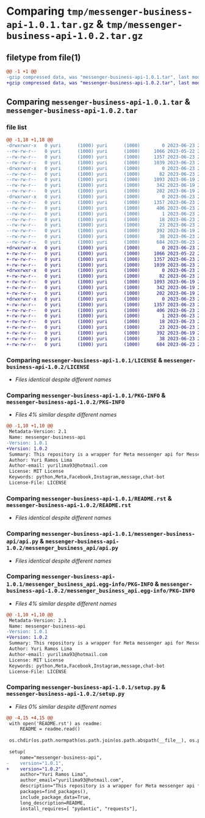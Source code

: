 # Comparing `tmp/messenger-business-api-1.0.1.tar.gz` & `tmp/messenger-business-api-1.0.2.tar.gz`

## filetype from file(1)

```diff
@@ -1 +1 @@
-gzip compressed data, was "messenger-business-api-1.0.1.tar", last modified: Fri Jun 23 22:12:26 2023, max compression
+gzip compressed data, was "messenger-business-api-1.0.2.tar", last modified: Fri Jun 23 22:24:08 2023, max compression
```

## Comparing `messenger-business-api-1.0.1.tar` & `messenger-business-api-1.0.2.tar`

### file list

```diff
@@ -1,18 +1,18 @@
-drwxrwxr-x   0 yuri      (1000) yuri      (1000)        0 2023-06-23 22:12:26.964405 messenger-business-api-1.0.1/
--rw-rw-r--   0 yuri      (1000) yuri      (1000)     1066 2023-05-22 21:38:39.000000 messenger-business-api-1.0.1/LICENSE
--rw-rw-r--   0 yuri      (1000) yuri      (1000)     1357 2023-06-23 22:12:26.964405 messenger-business-api-1.0.1/PKG-INFO
--rw-rw-r--   0 yuri      (1000) yuri      (1000)     1039 2023-06-23 22:11:44.000000 messenger-business-api-1.0.1/README.rst
-drwxrwxr-x   0 yuri      (1000) yuri      (1000)        0 2023-06-23 22:12:26.960405 messenger-business-api-1.0.1/messenger-business-api/
--rw-rw-r--   0 yuri      (1000) yuri      (1000)       82 2023-06-23 22:08:52.000000 messenger-business-api-1.0.1/messenger-business-api/__init__.py
--rw-rw-r--   0 yuri      (1000) yuri      (1000)     1093 2023-06-19 22:33:14.000000 messenger-business-api-1.0.1/messenger-business-api/api.py
--rw-rw-r--   0 yuri      (1000) yuri      (1000)      342 2023-06-19 22:14:04.000000 messenger-business-api-1.0.1/messenger-business-api/execeptions.py
--rw-rw-r--   0 yuri      (1000) yuri      (1000)      202 2023-06-19 22:14:04.000000 messenger-business-api-1.0.1/messenger-business-api/types.py
-drwxrwxr-x   0 yuri      (1000) yuri      (1000)        0 2023-06-23 22:12:26.964405 messenger-business-api-1.0.1/messenger_business_api.egg-info/
--rw-rw-r--   0 yuri      (1000) yuri      (1000)     1357 2023-06-23 22:12:26.000000 messenger-business-api-1.0.1/messenger_business_api.egg-info/PKG-INFO
--rw-rw-r--   0 yuri      (1000) yuri      (1000)      406 2023-06-23 22:12:26.000000 messenger-business-api-1.0.1/messenger_business_api.egg-info/SOURCES.txt
--rw-rw-r--   0 yuri      (1000) yuri      (1000)        1 2023-06-23 22:12:26.000000 messenger-business-api-1.0.1/messenger_business_api.egg-info/dependency_links.txt
--rw-rw-r--   0 yuri      (1000) yuri      (1000)       18 2023-06-23 22:12:26.000000 messenger-business-api-1.0.1/messenger_business_api.egg-info/requires.txt
--rw-rw-r--   0 yuri      (1000) yuri      (1000)       23 2023-06-23 22:12:26.000000 messenger-business-api-1.0.1/messenger_business_api.egg-info/top_level.txt
--rw-rw-r--   0 yuri      (1000) yuri      (1000)      392 2023-06-19 22:14:04.000000 messenger-business-api-1.0.1/pyproject.toml
--rw-rw-r--   0 yuri      (1000) yuri      (1000)       38 2023-06-23 22:12:26.964405 messenger-business-api-1.0.1/setup.cfg
--rw-rw-r--   0 yuri      (1000) yuri      (1000)      684 2023-06-23 22:12:03.000000 messenger-business-api-1.0.1/setup.py
+drwxrwxr-x   0 yuri      (1000) yuri      (1000)        0 2023-06-23 22:24:08.438342 messenger-business-api-1.0.2/
+-rw-rw-r--   0 yuri      (1000) yuri      (1000)     1066 2023-05-22 21:38:39.000000 messenger-business-api-1.0.2/LICENSE
+-rw-rw-r--   0 yuri      (1000) yuri      (1000)     1357 2023-06-23 22:24:08.438342 messenger-business-api-1.0.2/PKG-INFO
+-rw-rw-r--   0 yuri      (1000) yuri      (1000)     1039 2023-06-23 22:11:44.000000 messenger-business-api-1.0.2/README.rst
+drwxrwxr-x   0 yuri      (1000) yuri      (1000)        0 2023-06-23 22:24:08.438342 messenger-business-api-1.0.2/messenger_business_api/
+-rw-rw-r--   0 yuri      (1000) yuri      (1000)       82 2023-06-23 22:08:52.000000 messenger-business-api-1.0.2/messenger_business_api/__init__.py
+-rw-rw-r--   0 yuri      (1000) yuri      (1000)     1093 2023-06-19 22:33:14.000000 messenger-business-api-1.0.2/messenger_business_api/api.py
+-rw-rw-r--   0 yuri      (1000) yuri      (1000)      342 2023-06-19 22:14:04.000000 messenger-business-api-1.0.2/messenger_business_api/execeptions.py
+-rw-rw-r--   0 yuri      (1000) yuri      (1000)      202 2023-06-19 22:14:04.000000 messenger-business-api-1.0.2/messenger_business_api/types.py
+drwxrwxr-x   0 yuri      (1000) yuri      (1000)        0 2023-06-23 22:24:08.438342 messenger-business-api-1.0.2/messenger_business_api.egg-info/
+-rw-rw-r--   0 yuri      (1000) yuri      (1000)     1357 2023-06-23 22:24:08.000000 messenger-business-api-1.0.2/messenger_business_api.egg-info/PKG-INFO
+-rw-rw-r--   0 yuri      (1000) yuri      (1000)      406 2023-06-23 22:24:08.000000 messenger-business-api-1.0.2/messenger_business_api.egg-info/SOURCES.txt
+-rw-rw-r--   0 yuri      (1000) yuri      (1000)        1 2023-06-23 22:24:08.000000 messenger-business-api-1.0.2/messenger_business_api.egg-info/dependency_links.txt
+-rw-rw-r--   0 yuri      (1000) yuri      (1000)       18 2023-06-23 22:24:08.000000 messenger-business-api-1.0.2/messenger_business_api.egg-info/requires.txt
+-rw-rw-r--   0 yuri      (1000) yuri      (1000)       23 2023-06-23 22:24:08.000000 messenger-business-api-1.0.2/messenger_business_api.egg-info/top_level.txt
+-rw-rw-r--   0 yuri      (1000) yuri      (1000)      392 2023-06-19 22:14:04.000000 messenger-business-api-1.0.2/pyproject.toml
+-rw-rw-r--   0 yuri      (1000) yuri      (1000)       38 2023-06-23 22:24:08.438342 messenger-business-api-1.0.2/setup.cfg
+-rw-rw-r--   0 yuri      (1000) yuri      (1000)      684 2023-06-23 22:24:02.000000 messenger-business-api-1.0.2/setup.py
```

### Comparing `messenger-business-api-1.0.1/LICENSE` & `messenger-business-api-1.0.2/LICENSE`

 * *Files identical despite different names*

### Comparing `messenger-business-api-1.0.1/PKG-INFO` & `messenger-business-api-1.0.2/PKG-INFO`

 * *Files 4% similar despite different names*

```diff
@@ -1,10 +1,10 @@
 Metadata-Version: 2.1
 Name: messenger-business-api
-Version: 1.0.1
+Version: 1.0.2
 Summary: This repository is a wrapper for Meta messenger api for Messenger and Instagram
 Author: Yuri Ramos Lima
 Author-email: yurilima93@hotmail.com
 License: MIT License
 Keywords: python,Meta,Facebook,Instagram,message,chat-bot
 License-File: LICENSE
```

### Comparing `messenger-business-api-1.0.1/README.rst` & `messenger-business-api-1.0.2/README.rst`

 * *Files identical despite different names*

### Comparing `messenger-business-api-1.0.1/messenger-business-api/api.py` & `messenger-business-api-1.0.2/messenger_business_api/api.py`

 * *Files identical despite different names*

### Comparing `messenger-business-api-1.0.1/messenger_business_api.egg-info/PKG-INFO` & `messenger-business-api-1.0.2/messenger_business_api.egg-info/PKG-INFO`

 * *Files 4% similar despite different names*

```diff
@@ -1,10 +1,10 @@
 Metadata-Version: 2.1
 Name: messenger-business-api
-Version: 1.0.1
+Version: 1.0.2
 Summary: This repository is a wrapper for Meta messenger api for Messenger and Instagram
 Author: Yuri Ramos Lima
 Author-email: yurilima93@hotmail.com
 License: MIT License
 Keywords: python,Meta,Facebook,Instagram,message,chat-bot
 License-File: LICENSE
```

### Comparing `messenger-business-api-1.0.1/setup.py` & `messenger-business-api-1.0.2/setup.py`

 * *Files 0% similar despite different names*

```diff
@@ -4,15 +4,15 @@
 with open('README.rst') as readme:
     README = readme.read()
 
 os.chdir(os.path.normpath(os.path.join(os.path.abspath(__file__), os.pardir)))
 
 setup(
     name="messenger-business-api",
-    version="1.0.1",
+    version="1.0.2",
     author="Yuri Ramos Lima",
     author_email="yurilima93@hotmail.com",
     description="This repository is a wrapper for Meta messenger api for Messenger and Instagram",
     packages=find_packages(),
     include_package_data=True,
     long_description=README,
     install_requires=[ "pydantic", "requests"],
```

